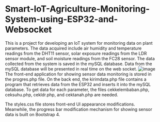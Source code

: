 # Smart-IoT-Agriculture-Monitoring-System-using-ESP32-and-Websocket

This is a project for developing an IoT system for monitoring data on plant parameters. The data acquired include air humidity and temperature readings from the DHT11 sensor, solar exposure readings from the LDR sensor module, and soil moisture readings from the FC28 sensor. The data collected from the system is saved in the mySQL database. Data from the mySQL database will be presented in real time on the web socket.
![image](https://github.com/rendychristiann/iot-agriculture-monitoring/assets/78911479/f91768d7-6fac-43c4-9f6b-f10503c769ce)
The front-end application for showing sensor data monitoring is stored in the progres.php file. On the back end, the kirimdata.php file contains a program that retrieves data from the ESP32 and inserts it into the mySQL database. To get data for each parameter, the files cekkelembaban.php, ceksuhu.php, cekldr.php, and cektanah.php are needed.

The styles.css file stores front-end UI appearance modifications. Meanwhile, the progress bar modification mechanism for showing sensor data is built on Bootstrap 4.

